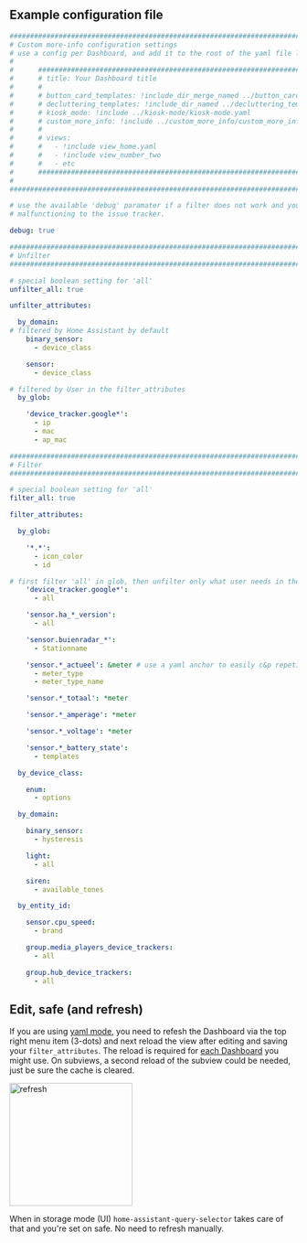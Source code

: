 ## Example configuration file

```yaml
##########################################################################################
# Custom more-info configuration settings                                                #
# use a config per Dashboard, and add it to the root of the yaml file like               #
#                                                                                        #
#      ############################################################################      #
#      # title: Your Dashboard title                                              #      #
#      #                                                                          #      #
#      # button_card_templates: !include_dir_merge_named ../button_card_templates #      #
#      # decluttering_templates: !include_dir_named ../decluttering_templates     #      #
#      # kiosk_mode: !include ../kiosk-mode/kiosk-mode.yaml                       #      #
#      # custom_more_info: !include ../custom_more_info/custom_more_info.yaml    #      #
#      #                                                                          #      #
#      # views:                                                                   #      #
#      #   - !include view_home.yaml                                              #      #
#      #   - !include view_number_two                                             #      #
#      #   - etc                                                                  #      #
#      ############################################################################      #
#                                                                                        #
##########################################################################################

# use the available 'debug' paramater if a filter does not work and you need to report
# malfunctioning to the issue tracker.

debug: true

##########################################################################################
# Unfilter                                                                               #
##########################################################################################

# special boolean setting for 'all'
unfilter_all: true

unfilter_attributes:

  by_domain:
# filtered by Home Assistant by default
    binary_sensor:
      - device_class

    sensor:
      - device_class

# filtered by User in the filter_attributes
  by_glob:

    'device_tracker.google*':
      - ip
      - mac
      - ap_mac

##########################################################################################
# Filter                                                                                 #
##########################################################################################

# special boolean setting for 'all'
filter_all: true

filter_attributes:

  by_glob:

    '*.*':
      - icon_color
      - id

# first filter 'all' in glob, then unfilter only what user needs in the unfilter section
    'device_tracker.google*':
      - all

    'sensor.ha_*_version':
      - all

    'sensor.buienradar_*':
      - Stationname

    'sensor.*_actueel': &meter # use a yaml anchor to easily c&p repetitive attributes
      - meter_type
      - meter_type_name

    'sensor.*_totaal': *meter

    'sensor.*_amperage': *meter

    'sensor.*_voltage': *meter

    'sensor.*_battery_state':
      - templates

  by_device_class:

    enum:
      - options

  by_domain:

    binary_sensor:
      - hysteresis

    light:
      - all

    siren:
      - available_tones

  by_entity_id:

    sensor.cpu_speed:
      - brand

    group.media_players_device_trackers:
      - all

    group.hub_device_trackers:
      - all


```

## Edit, safe (and refresh)

If you are using [yaml mode](https://www.home-assistant.io/dashboards/dashboards/#using-yaml-for-the-default-dashboard), you need to refesh the Dashboard via the top right menu item (3-dots) and next reload the view after editing and saving your `filter_attributes`. 
The reload is required for [each Dashboard](https://www.home-assistant.io/dashboards/dashboards) you might use.
On subviews, a second reload of the subview could be needed, just be sure the cache is cleared.

<img width="215" alt="refresh" src="https://github.com/Mariusthvdb/custom-attributes/assets/33354141/9d57c2db-10c1-44af-9e0b-f0704331cb3c">

When in storage mode (UI) `home-assistant-query-selector` takes care of that and you're set on safe. No need to refresh manually.
